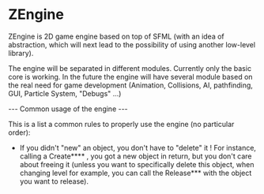 # ZEngine

ZEngine is 2D game engine based on top of SFML (with an idea of abstraction, which will next lead to the possibility of using another low-level library).

The engine will be separated in different modules. Currently only the basic core is working.
In the future the engine will have several module based on the real need for game development (Animation, Collisions, AI, pathfinding, GUI, Particle System, "Debugs" ...)


--- Common usage of the engine ---

This is a list a common rules to properly use the engine (no particular order):

- If you didn't "new" an object, you don't have to "delete" it ! For instance, calling a Create**** , you got a new object in return, but you don't care about freeing it (unless you want to specifically delete this object, when changing level for example, you can call the Release*** with the object you want to release).
